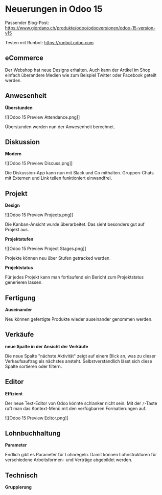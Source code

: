# Neuerungen in Odoo 15

Passender Blog-Post: <https://www.giordano.ch/produkte/odoo/odooversionen/odoo-15-version-v15>

Testen mit Runbot: <https://runbot.odoo.com>

## eCommerce
Der Webshop hat neue Designs erhalten. Auch kann der Artikel im Shop einfach überandere Medien wie zum Beispiel Twitter oder Facebook geteilt werden.

## Anwesenheit

**Überstunden**

![[Odoo 15 Preview Attendance.png]]

Überstunden werden nun der Anwesenheit berechnet.

## Diskussion

**Modern**

![[Odoo 15 Preview Discuss.png]]

Die Diskussion-App kann nun mit Slack und Co mithalten. Gruppen-Chats mit Externen und Link teilen funktioniert einwandfrei.

## Projekt

**Design**

![[Odoo 15 Preview Projects.png]]

Die Kanban-Ansicht wurde überarbeitet. Das sieht besonders gut auf Projekt aus.

**Projektstufen**

![[Odoo 15 Preview Project Stages.png]]

Projekte können neu über Stufen getracked werden.

**Projektstatus**

Für jedes Projekt kann man fortlaufend ein Bericht zum Projektstatus generieren lassen.

## Fertigung

**Auseinander**

Neu können gefertigte Produkte wieder auseinander genommen werden.


## Verkäufe
**neue Spalte in der Ansicht der Verkäufe**

Die neue Spalte "nächste Aktivität" zeigt auf einem Blick an, was zu dieser Verkaufsauftrag als nächstes ansteht. Selbstverständlich lässt sich diese Spalte sortieren oder filtern.


## Editor

**Effizient**

Der neue Text-Editor von Odoo könnte schlanker nicht sein. Mit der `/`-Taste ruft man das Kontext-Menü mit den verfügbarren Formatierungen auf.

![[Odoo 15 Preview Editor.png]]

## Lohnbuchhaltung

**Parameter**

Endlich gibt es Parameter für Lohnregeln. Damit können Lohnstrukturen für verschiedene Arbeitsformen- und Verträge abgebildet werden.

## Technisch

**Gruppierung**

